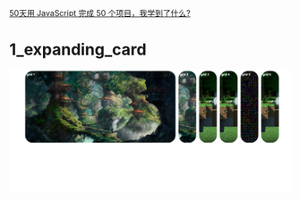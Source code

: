 [50天用 JavaScript 完成 50 个项目，我学到了什么?](https://mp.weixin.qq.com/s?__biz=MzI0NDQ0ODU3MA==&mid=2247503366&idx=1&sn=19fd948d75c9c1911fbe7e28343f57e5&chksm=e95f2253de28ab45705a3857ca71dc9afe7e0102db3bfb54bbad56f51c9ed008eb9f8944b418&mpshare=1&scene=1&srcid=0912LU55i0p4pHfOhFkV3jTW&sharer_sharetime=1631460320740&sharer_shareid=8364cd52fe70a14311b86f61d8aba9cf&version=3.1.12.6005&platform=win#rd)

# 1_expanding_card

![image-20210915150103569](js_50_days/image-20210915150103569.png)